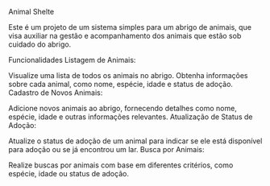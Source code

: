 
Animal Shelte

Este é um projeto de um sistema simples para um abrigo de animais, que visa auxiliar na gestão e acompanhamento dos animais que estão sob cuidado do abrigo.

Funcionalidades
Listagem de Animais:

Visualize uma lista de todos os animais no abrigo.
Obtenha informações sobre cada animal, como nome, espécie, idade e status de adoção.
Cadastro de Novos Animais:

Adicione novos animais ao abrigo, fornecendo detalhes como nome, espécie, idade e outras informações relevantes.
Atualização de Status de Adoção:

Atualize o status de adoção de um animal para indicar se ele está disponível para adoção ou se já encontrou um lar.
Busca por Animais:

Realize buscas por animais com base em diferentes critérios, como espécie, idade ou status de adoção.
